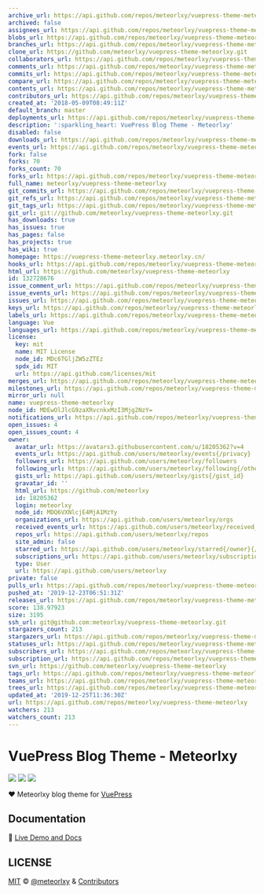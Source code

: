 ```yaml
---
archive_url: https://api.github.com/repos/meteorlxy/vuepress-theme-meteorlxy/{archive_format}{/ref}
archived: false
assignees_url: https://api.github.com/repos/meteorlxy/vuepress-theme-meteorlxy/assignees{/user}
blobs_url: https://api.github.com/repos/meteorlxy/vuepress-theme-meteorlxy/git/blobs{/sha}
branches_url: https://api.github.com/repos/meteorlxy/vuepress-theme-meteorlxy/branches{/branch}
clone_url: https://github.com/meteorlxy/vuepress-theme-meteorlxy.git
collaborators_url: https://api.github.com/repos/meteorlxy/vuepress-theme-meteorlxy/collaborators{/collaborator}
comments_url: https://api.github.com/repos/meteorlxy/vuepress-theme-meteorlxy/comments{/number}
commits_url: https://api.github.com/repos/meteorlxy/vuepress-theme-meteorlxy/commits{/sha}
compare_url: https://api.github.com/repos/meteorlxy/vuepress-theme-meteorlxy/compare/{base}...{head}
contents_url: https://api.github.com/repos/meteorlxy/vuepress-theme-meteorlxy/contents/{+path}
contributors_url: https://api.github.com/repos/meteorlxy/vuepress-theme-meteorlxy/contributors
created_at: '2018-05-09T08:49:11Z'
default_branch: master
deployments_url: https://api.github.com/repos/meteorlxy/vuepress-theme-meteorlxy/deployments
description: ':sparkling_heart: VuePress Blog Theme - Meteorlxy'
disabled: false
downloads_url: https://api.github.com/repos/meteorlxy/vuepress-theme-meteorlxy/downloads
events_url: https://api.github.com/repos/meteorlxy/vuepress-theme-meteorlxy/events
fork: false
forks: 70
forks_count: 70
forks_url: https://api.github.com/repos/meteorlxy/vuepress-theme-meteorlxy/forks
full_name: meteorlxy/vuepress-theme-meteorlxy
git_commits_url: https://api.github.com/repos/meteorlxy/vuepress-theme-meteorlxy/git/commits{/sha}
git_refs_url: https://api.github.com/repos/meteorlxy/vuepress-theme-meteorlxy/git/refs{/sha}
git_tags_url: https://api.github.com/repos/meteorlxy/vuepress-theme-meteorlxy/git/tags{/sha}
git_url: git://github.com/meteorlxy/vuepress-theme-meteorlxy.git
has_downloads: true
has_issues: true
has_pages: false
has_projects: true
has_wiki: true
homepage: https://vuepress-theme-meteorlxy.meteorlxy.cn/
hooks_url: https://api.github.com/repos/meteorlxy/vuepress-theme-meteorlxy/hooks
html_url: https://github.com/meteorlxy/vuepress-theme-meteorlxy
id: 132728676
issue_comment_url: https://api.github.com/repos/meteorlxy/vuepress-theme-meteorlxy/issues/comments{/number}
issue_events_url: https://api.github.com/repos/meteorlxy/vuepress-theme-meteorlxy/issues/events{/number}
issues_url: https://api.github.com/repos/meteorlxy/vuepress-theme-meteorlxy/issues{/number}
keys_url: https://api.github.com/repos/meteorlxy/vuepress-theme-meteorlxy/keys{/key_id}
labels_url: https://api.github.com/repos/meteorlxy/vuepress-theme-meteorlxy/labels{/name}
language: Vue
languages_url: https://api.github.com/repos/meteorlxy/vuepress-theme-meteorlxy/languages
license:
  key: mit
  name: MIT License
  node_id: MDc6TGljZW5zZTEz
  spdx_id: MIT
  url: https://api.github.com/licenses/mit
merges_url: https://api.github.com/repos/meteorlxy/vuepress-theme-meteorlxy/merges
milestones_url: https://api.github.com/repos/meteorlxy/vuepress-theme-meteorlxy/milestones{/number}
mirror_url: null
name: vuepress-theme-meteorlxy
node_id: MDEwOlJlcG9zaXRvcnkxMzI3Mjg2NzY=
notifications_url: https://api.github.com/repos/meteorlxy/vuepress-theme-meteorlxy/notifications{?since,all,participating}
open_issues: 4
open_issues_count: 4
owner:
  avatar_url: https://avatars3.githubusercontent.com/u/18205362?v=4
  events_url: https://api.github.com/users/meteorlxy/events{/privacy}
  followers_url: https://api.github.com/users/meteorlxy/followers
  following_url: https://api.github.com/users/meteorlxy/following{/other_user}
  gists_url: https://api.github.com/users/meteorlxy/gists{/gist_id}
  gravatar_id: ''
  html_url: https://github.com/meteorlxy
  id: 18205362
  login: meteorlxy
  node_id: MDQ6VXNlcjE4MjA1MzYy
  organizations_url: https://api.github.com/users/meteorlxy/orgs
  received_events_url: https://api.github.com/users/meteorlxy/received_events
  repos_url: https://api.github.com/users/meteorlxy/repos
  site_admin: false
  starred_url: https://api.github.com/users/meteorlxy/starred{/owner}{/repo}
  subscriptions_url: https://api.github.com/users/meteorlxy/subscriptions
  type: User
  url: https://api.github.com/users/meteorlxy
private: false
pulls_url: https://api.github.com/repos/meteorlxy/vuepress-theme-meteorlxy/pulls{/number}
pushed_at: '2019-12-23T06:51:31Z'
releases_url: https://api.github.com/repos/meteorlxy/vuepress-theme-meteorlxy/releases{/id}
score: 138.97923
size: 3195
ssh_url: git@github.com:meteorlxy/vuepress-theme-meteorlxy.git
stargazers_count: 213
stargazers_url: https://api.github.com/repos/meteorlxy/vuepress-theme-meteorlxy/stargazers
statuses_url: https://api.github.com/repos/meteorlxy/vuepress-theme-meteorlxy/statuses/{sha}
subscribers_url: https://api.github.com/repos/meteorlxy/vuepress-theme-meteorlxy/subscribers
subscription_url: https://api.github.com/repos/meteorlxy/vuepress-theme-meteorlxy/subscription
svn_url: https://github.com/meteorlxy/vuepress-theme-meteorlxy
tags_url: https://api.github.com/repos/meteorlxy/vuepress-theme-meteorlxy/tags
teams_url: https://api.github.com/repos/meteorlxy/vuepress-theme-meteorlxy/teams
trees_url: https://api.github.com/repos/meteorlxy/vuepress-theme-meteorlxy/git/trees{/sha}
updated_at: '2019-12-25T11:36:30Z'
url: https://api.github.com/repos/meteorlxy/vuepress-theme-meteorlxy
watchers: 213
watchers_count: 213
---
```


# VuePress Blog Theme - Meteorlxy

[![](https://img.shields.io/circleci/project/github/meteorlxy/vuepress-theme-meteorlxy/master.svg?style=flat)](https://circleci.com/gh/meteorlxy/vuepress-theme-meteorlxy)
[![](https://img.shields.io/npm/v/vuepress-theme-meteorlxy.svg?style=flat)](https://www.npmjs.com/package/vuepress-theme-meteorlxy)
[![](https://img.shields.io/github/license/meteorlxy/vuepress-theme-meteorlxy.svg?style=flat)](https://github.com/meteorlxy/vuepress-theme-meteorlxy/blob/master/LICENSE)

:heart: Meteorlxy blog theme for [VuePress](https://vuepress.vuejs.org)

## Documentation

:book: [Live Demo and Docs](https://vuepress-theme-meteorlxy.meteorlxy.cn)

## LICENSE

[MIT](https://github.com/meteorlxy/vuepress-theme-meteorlxy/blob/master/LICENSE) &copy; [@meteorlxy](https://github.com/meteorlxy) & [Contributors](https://github.com/meteorlxy/vuepress-theme-meteorlxy/graphs/contributors)

